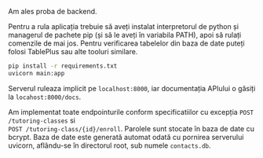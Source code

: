 Am ales proba de backend.

Pentru a rula aplicația trebuie să aveți instalat interpretorul de python și managerul de pachete pip (și să le aveți în variabila PATH), apoi să rulați comenzile de mai jos. Pentru verificarea tabelelor din baza de date puteți folosi TablePlus sau alte tooluri similare.

```bash
pip install -r requirements.txt
uvicorn main:app
```
Serverul ruleaza implicit pe ```localhost:8000```, iar documentația APIului o găsiți la ```locahost:8000/docs```.

Am implementat toate endpointurile conform specificatiilor cu excepția ```POST /tutoring-classes```  si </br> ```POST /tutoring-class/{id}/enroll```. Parolele sunt stocate în baza de date cu bcrypt. Baza de date este generată automat odată cu pornirea serverului uvicorn, aflându-se în directorul root, sub numele ```contacts.db```.
